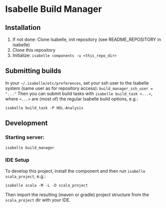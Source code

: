 # Isabelle Build Manager

## Installation

1. If not done: Clone Isabelle, init repository (see README_REPOSITORY in isabelle)
2. Clone this repository
3. Initialize: `isabelle components -u <this_repo_dir>`

## Submitting builds

In your `~/.isabelle/etc/preferences`, set your ssh user to the Isabelle system (same user as for
repository access):
`build_manager_ssh_user = "..."`
Then you can submit build tasks with `isabelle build_task <...>`, where `<...>` are (most of) the
regular Isabelle build options, e.g.:
```
isabelle build_task -P HOL-Analysis
```

## Development

### Starting server:

`isabelle build_manager`

### IDE Setup

To develop this project, install the component and then run `isabelle scala_project`, e.g.:

```
isabelle scala -M -L -D scala_project
```

Then import the resulting (maven or gradle) project structure from the `scala_project` dir with your
IDE.
